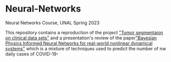 # Neural-Networks
Neural Networks Course, UNAL Spring 2023

This repository contains a reproduction of the project ["Tumor segmentaion on clinical data sets"](http://cs230.stanford.edu/projects_fall_2020/reports/55817960.pdf) and a presentation's review of the paper["Bayesian Physics Informed Neural Networks for real-world nonlinear dynamical systems"](https://www.sciencedirect.com/science/article/pii/S0045782522004327?ref=pdf_download&fr=RR-2&rr=7b5534800fc1f7b4) which is a mixture of techniques used to predict the number of nw daily cases of COVID-19-

